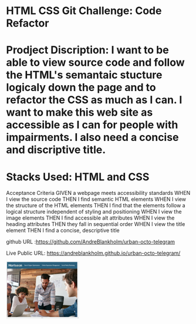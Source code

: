 # HTML CSS Git Challenge: Code Refactor

# Prodject Discription: I want to be able to view source code and follow the HTML's semantaic stucture logicaly down the page and to refactor the CSS as much as I can. I want to make this web site as accessible as I can for people with impairments. I also need a concise and discriptive title.

# Stacks Used: HTML and CSS


Acceptance Criteria
GIVEN a webpage meets accessibility standards
WHEN I view the source code
THEN I find semantic HTML elements
WHEN I view the structure of the HTML elements
THEN I find that the elements follow a logical structure independent of styling and positioning
WHEN I view the image elements
THEN I find accessible alt attributes
WHEN I view the heading attributes
THEN they fall in sequential order
WHEN I view the title element
THEN I find a concise, descriptive title



github URL :https://github.com/AndreBlankholm/urban-octo-telegram 

Live Public URL: https://andreblankholm.github.io/urban-octo-telegram/

<img src="./assets/images/image Horison front page.png" width="200px" heigth="200px">